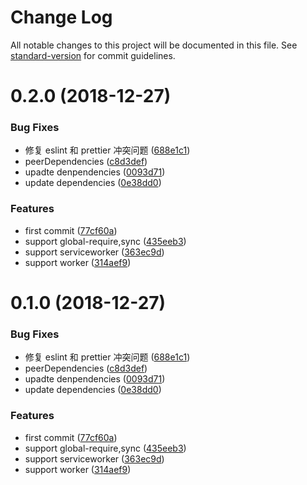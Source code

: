 # Change Log

All notable changes to this project will be documented in this file. See [standard-version](https://github.com/conventional-changelog/standard-version) for commit guidelines.

<a name="0.2.0"></a>

# 0.2.0 (2018-12-27)

### Bug Fixes

- 修复 eslint 和 prettier 冲突问题 ([688e1c1](https://github.com/hxfdarling/eslint-config-zman/commit/688e1c1))
- peerDependencies ([c8d3def](https://github.com/hxfdarling/eslint-config-zman/commit/c8d3def))
- upadte denpendencies ([0093d71](https://github.com/hxfdarling/eslint-config-zman/commit/0093d71))
- update dependencies ([0e38dd0](https://github.com/hxfdarling/eslint-config-zman/commit/0e38dd0))

### Features

- first commit ([77cf60a](https://github.com/hxfdarling/eslint-config-zman/commit/77cf60a))
- support global-require,sync ([435eeb3](https://github.com/hxfdarling/eslint-config-zman/commit/435eeb3))
- support serviceworker ([363ec9d](https://github.com/hxfdarling/eslint-config-zman/commit/363ec9d))
- support worker ([314aef9](https://github.com/hxfdarling/eslint-config-zman/commit/314aef9))

<a name="0.1.0"></a>

# 0.1.0 (2018-12-27)

### Bug Fixes

- 修复 eslint 和 prettier 冲突问题 ([688e1c1](https://github.com/hxfdarling/eslint-config-zman/commit/688e1c1))
- peerDependencies ([c8d3def](https://github.com/hxfdarling/eslint-config-zman/commit/c8d3def))
- upadte denpendencies ([0093d71](https://github.com/hxfdarling/eslint-config-zman/commit/0093d71))
- update dependencies ([0e38dd0](https://github.com/hxfdarling/eslint-config-zman/commit/0e38dd0))

### Features

- first commit ([77cf60a](https://github.com/hxfdarling/eslint-config-zman/commit/77cf60a))
- support global-require,sync ([435eeb3](https://github.com/hxfdarling/eslint-config-zman/commit/435eeb3))
- support serviceworker ([363ec9d](https://github.com/hxfdarling/eslint-config-zman/commit/363ec9d))
- support worker ([314aef9](https://github.com/hxfdarling/eslint-config-zman/commit/314aef9))

